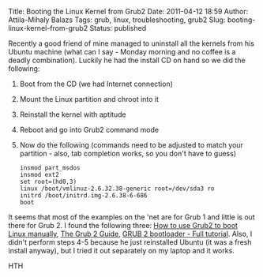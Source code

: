 Title: Booting the Linux Kernel from Grub2
Date: 2011-04-12 18:59
Author: Attila-Mihaly Balazs
Tags: grub, linux, troubleshooting, grub2
Slug: booting-linux-kernel-from-grub2
Status: published

Recently a good friend of mine managed to uninstall all the kernels from
his Ubuntu machine (what can I say - Monday morning and no coffee is a
deadly combination). Luckily he had the install CD on hand so we did the
following:

1.  Boot from the CD (we had Internet connection)
2.  Mount the Linux partition and chroot into it
3.  Reinstall the kernel with aptitude
4.  Reboot and go into Grub2 command mode
5.  Now do the following (commands need to be adjusted to match your
    partition - also, tab completion works, so you don't have to guess)

        insmod part_msdos
        insmod ext2
        set root=(hd0,3)
        linux /boot/vmlinuz-2.6.32.38-generic root=/dev/sda3 ro
        initrd /boot/initrd.img-2.6.38-6-686
        boot

It seems that most of the examples on the 'net are for Grub 1 and little
is out there for Grub 2. I found the following three: [How to use Grub2
to boot Linux
manually](http://www.justlinux.com/forum/showthread.php?threadid=152790),
[The Grub 2 Guide](http://ubuntuforums.org/showthread.php?t=1195275),
[GRUB 2 bootloader - Full
tutorial](http://www.dedoimedo.com/computers/grub-2.html#mozTocId584691).
Also, I didn't perform steps 4-5 because he just reinstalled Ubuntu (it
was a fresh install anyway), but I tried it out separately on my laptop
and it works.

HTH
